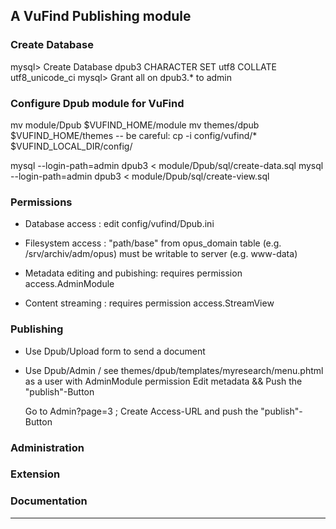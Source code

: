 
## A VuFind Publishing module

### Create Database
  
   mysql> Create Database dpub3 CHARACTER SET utf8 COLLATE utf8_unicode_ci
   mysql> Grant all on dpub3.* to admin 

### Configure Dpub module for VuFind

   mv module/Dpub $VUFIND_HOME/module
   mv themes/dpub $VUFIND_HOME/themes
   -- be careful:
   cp -i config/vufind/* $VUFIND_LOCAL_DIR/config/

   mysql --login-path=admin dpub3 < module/Dpub/sql/create-data.sql 
   mysql --login-path=admin dpub3 < module/Dpub/sql/create-view.sql 

### Permissions

  - Database access : edit config/vufind/Dpub.ini
  - Filesystem access : "path/base" from opus_domain table 
    (e.g. /srv/archiv/adm/opus) must be writable to server (e.g. www-data)

  - Metadata editing and pubishing: requires permission access.AdminModule
  - Content streaming : requires permission access.StreamView

### Publishing

  - Use Dpub/Upload form to send a document

  - Use Dpub/Admin / see themes/dpub/templates/myresearch/menu.phtml
    as a user with AdminModule permission
    Edit metadata && Push the "publish"-Button

    Go to Admin?page=3 ; Create Access-URL and push the "publish"-Button

### Administration

### Extension

### Documentation

____________________________________________________________________________

